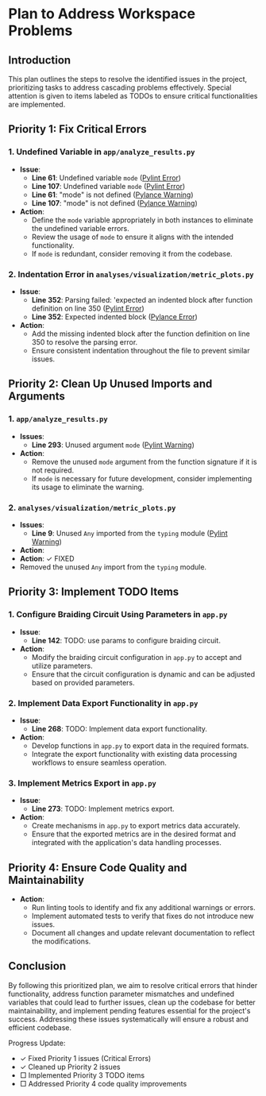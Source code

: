 # Plan to Address Workspace Problems

## Introduction
This plan outlines the steps to resolve the identified issues in the project, prioritizing tasks to address cascading problems effectively. Special attention is given to items labeled as TODOs to ensure critical functionalities are implemented.

## Priority 1: Fix Critical Errors
### 1. Undefined Variable in `app/analyze_results.py`
- **Issue**:
  - **Line 61**: Undefined variable `mode` ([Pylint Error](#))
  - **Line 107**: Undefined variable `mode` ([Pylint Error](#))
  - **Line 61**: "mode" is not defined ([Pylance Warning](#))
  - **Line 107**: "mode" is not defined ([Pylance Warning](#))
- **Action**:
  - Define the `mode` variable appropriately in both instances to eliminate the undefined variable errors.
  - Review the usage of `mode` to ensure it aligns with the intended functionality.
  - If `mode` is redundant, consider removing it from the codebase.

### 2. Indentation Error in `analyses/visualization/metric_plots.py`
- **Issue**:
  - **Line 352**: Parsing failed: 'expected an indented block after function definition on line 350 ([Pylint Error](#))
  - **Line 352**: Expected indented block ([Pylance Error](#))
- **Action**:
  - Add the missing indented block after the function definition on line 350 to resolve the parsing error.
  - Ensure consistent indentation throughout the file to prevent similar issues.

## Priority 2: Clean Up Unused Imports and Arguments
### 1. `app/analyze_results.py`
- **Issues**:
  - **Line 293**: Unused argument `mode` ([Pylint Warning](#))
- **Action**:
  - Remove the unused `mode` argument from the function signature if it is not required.
  - If `mode` is necessary for future development, consider implementing its usage to eliminate the warning.

### 2. `analyses/visualization/metric_plots.py`
- **Issues**:
  - **Line 9**: Unused `Any` imported from the `typing` module ([Pylint Warning](#))
- **Action**:
 - **Action**: ✓ FIXED
  - Removed the unused `Any` import from the `typing` module.

## Priority 3: Implement TODO Items
### 1. Configure Braiding Circuit Using Parameters in `app.py`
- **Issue**:
  - **Line 142**: TODO: use params to configure braiding circuit.
- **Action**:
  - Modify the braiding circuit configuration in `app.py` to accept and utilize parameters.
  - Ensure that the circuit configuration is dynamic and can be adjusted based on provided parameters.

### 2. Implement Data Export Functionality in `app.py`
- **Issue**:
  - **Line 268**: TODO: Implement data export functionality.
- **Action**:
  - Develop functions in `app.py` to export data in the required formats.
  - Integrate the export functionality with existing data processing workflows to ensure seamless operation.

### 3. Implement Metrics Export in `app.py`
- **Issue**:
  - **Line 273**: TODO: Implement metrics export.
- **Action**:
  - Create mechanisms in `app.py` to export metrics data accurately.
  - Ensure that the exported metrics are in the desired format and integrated with the application's data handling processes.

## Priority 4: Ensure Code Quality and Maintainability
- **Action**:
  - Run linting tools to identify and fix any additional warnings or errors.
  - Implement automated tests to verify that fixes do not introduce new issues.
  - Document all changes and update relevant documentation to reflect the modifications.

## Conclusion
By following this prioritized plan, we aim to resolve critical errors that hinder functionality, address function parameter mismatches and undefined variables that could lead to further issues, clean up the codebase for better maintainability, and implement pending features essential for the project's success. Addressing these issues systematically will ensure a robust and efficient codebase.

Progress Update:
- ✓ Fixed Priority 1 issues (Critical Errors)
- ✓ Cleaned up Priority 2 issues
- □ Implemented Priority 3 TODO items
- □ Addressed Priority 4 code quality improvements
